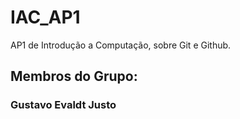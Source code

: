 # IAC_AP1
AP1 de Introdução a Computação, sobre Git e Github.

## Membros do Grupo:
### Gustavo Evaldt Justo

